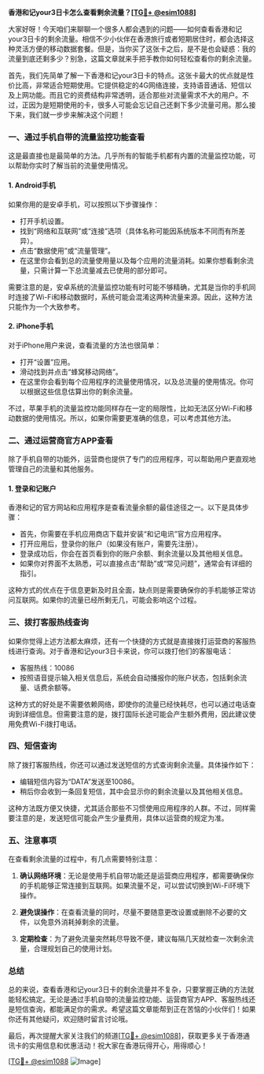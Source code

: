 **香港和记your3日卡怎么查看剩余流量？[[TG💪+ @esim1088](https://t.me/s/esim1088)]**

大家好呀！今天咱们来聊聊一个很多人都会遇到的问题——如何查看香港和记your3日卡的剩余流量。相信不少小伙伴在香港旅行或者短期居住时，都会选择这种灵活方便的移动数据套餐。但是，当你买了这张卡之后，是不是也会疑惑：我的流量到底还剩多少？别急，这篇文章就来手把手教你如何轻松查看你的剩余流量。

首先，我们先简单了解一下香港和记your3日卡的特点。这张卡最大的优点就是性价比高，非常适合短期使用。它提供稳定的4G网络连接，支持语音通话、短信以及上网功能。而且它的资费结构非常透明，适合那些对流量需求不大的用户。不过，正因为是短期使用的卡，很多人可能会忘记自己还剩下多少流量可用。那么接下来，我们就一步步来解决这个问题！

### **一、通过手机自带的流量监控功能查看**

这是最直接也是最简单的方法。几乎所有的智能手机都有内置的流量监控功能，可以帮助你实时了解当前的流量使用情况。

#### **1. Android手机**
如果你用的是安卓手机，可以按照以下步骤操作：
- 打开手机设置。
- 找到“网络和互联网”或“连接”选项（具体名称可能因系统版本不同而有所差异）。
- 点击“数据使用”或“流量管理”。
- 在这里你会看到总的流量使用量以及每个应用的流量消耗。如果你想看剩余流量，只需计算一下总流量减去已使用的部分即可。

需要注意的是，安卓系统的流量监控功能有时可能不够精确，尤其是当你的手机同时连接了Wi-Fi和移动数据时，系统可能会混淆这两种流量来源。因此，这种方法只能作为一个大致参考。

#### **2. iPhone手机**
对于iPhone用户来说，查看流量的方法也很简单：
- 打开“设置”应用。
- 滑动找到并点击“蜂窝移动网络”。
- 在这里你会看到每个应用程序的流量使用情况，以及总流量的使用情况。你可以根据这些信息估算出你的剩余流量。

不过，苹果手机的流量监控功能同样存在一定的局限性，比如无法区分Wi-Fi和移动数据的使用情况。所以，如果你需要更准确的信息，可以考虑其他方法。

### **二、通过运营商官方APP查看**

除了手机自带的功能外，运营商也提供了专门的应用程序，可以帮助用户更直观地管理自己的流量和其他服务。

#### **1. 登录和记账户**
香港和记的官方网站和应用程序是查看流量余额的最佳途径之一。以下是具体步骤：
- 首先，你需要在手机应用商店下载并安装“和记电讯”官方应用程序。
- 打开应用后，登录你的账户（如果没有账户，需要先注册）。
- 登录成功后，你会在首页看到你的账户余额、剩余流量以及其他相关信息。
- 如果你对界面不太熟悉，可以直接点击“帮助”或“常见问题”，通常会有详细的指引。

这种方式的优点在于信息更新及时且全面，缺点则是需要确保你的手机能够正常访问互联网。如果你的流量已经所剩无几，可能会影响这个过程。

### **三、拨打客服热线查询**

如果你觉得上述方法都太麻烦，还有一个快捷的方式就是直接拨打运营商的客服热线进行查询。对于香港和记your3日卡来说，你可以拨打他们的客服电话：
- 客服热线：10086
- 按照语音提示输入相关信息后，系统会自动播报你的账户状态，包括剩余流量、话费余额等。

这种方式的好处是不需要依赖网络，即使你的流量已经快耗尽，也可以通过电话查询到详细信息。但需要注意的是，拨打国际长途可能会产生额外费用，因此建议使用免费Wi-Fi拨打电话。

### **四、短信查询**

除了拨打客服热线，你还可以通过发送短信的方式查询剩余流量。具体操作如下：
- 编辑短信内容为“DATA”发送至10086。
- 稍后你会收到一条回复短信，其中会显示你的剩余流量以及其他相关信息。

这种方法既方便又快捷，尤其适合那些不习惯使用应用程序的人群。不过，同样需要注意的是，发送短信可能会产生少量费用，具体以运营商的规定为准。

### **五、注意事项**

在查看剩余流量的过程中，有几点需要特别注意：
1. **确认网络环境**：无论是使用手机自带功能还是运营商应用程序，都需要确保你的手机能够正常连接到互联网。如果流量不足，可以尝试切换到Wi-Fi环境下操作。
   
2. **避免误操作**：在查看流量的同时，尽量不要随意更改设置或删除不必要的文件，以免意外消耗掉剩余的流量。

3. **定期检查**：为了避免流量突然耗尽导致不便，建议每隔几天就检查一次剩余流量，合理规划自己的使用计划。

### **总结**

总的来说，查看香港和记your3日卡的剩余流量并不复杂，只要掌握正确的方法就能轻松搞定。无论是通过手机自带的流量监控功能、运营商官方APP、客服热线还是短信查询，都能满足你的需求。希望这篇文章能帮到正在苦恼的小伙伴们！如果你还有其他疑问，欢迎随时留言讨论哦。

最后，再次提醒大家关注我们的频道[[TG💪+ @esim1088](https://t.me/s/esim1088)]，获取更多关于香港通讯卡的实用信息和优惠活动！祝大家在香港玩得开心，用得顺心！

[[TG💪+ @esim1088](https://t.me/s/esim1088) ![Image](https://i.postimg.cc/4NQfJmqS/Snipaste-2025-05-13-00-14-12.png)]